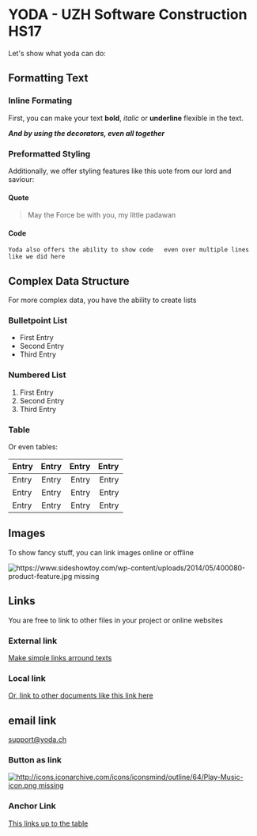 # YODA - UZH Software Construction HS17

Let's show what yoda can do:

## Formatting Text

### Inline Formating

First, you can make your text **bold**, *italic* or __underline__ flexible in the text.

__***And by using the decorators, even all together***__

### Preformatted Styling

Additionally, we offer styling features like this uote from our lord and saviour:

#### Quote

> May the Force be with you, my little padawan

#### Code

`Yoda also offers the ability to show code  
even over multiple lines  
like we did here`

## Complex Data Structure

For more complex data, you have the ability to create lists

### Bulletpoint List

*   First Entry
*   Second Entry
*   Third Entry

### Numbered List

1.  First Entry
2.  Second Entry
3.  Third Entry

<span id="Table1"></span>

### Table
<span id='Table1'></span>

Or even tables:

| Entry | Entry | Entry | Entry |
| -|:-:| -:| -:|
| Entry | Entry | Entry | Entry |
| Entry | Entry | Entry | Entry |
| Entry | Entry | Entry | Entry |


## Images

To show fancy stuff, you can link images online or offline

![https://www.sideshowtoy.com/wp-content/uploads/2014/05/400080-product-feature.jpg missing](https://www.sideshowtoy.com/wp-content/uploads/2014/05/400080-product-feature.jpg)  

## Links

You are free to link to other files in your project or online websites

### External link

[Make simple links arround texts](http://www.jedipedia.wikia.com/wiki/Yoda)

### Local link

[Or, link to other documents like this link here](README.md)

## email link

[support@yoda.ch](mailto:support@yoda.ch)

### Button as link

[![http://icons.iconarchive.com/icons/iconsmind/outline/64/Play-Music-icon.png missing](http://icons.iconarchive.com/icons/iconsmind/outline/64/Play-Music-icon.png)  
](https://www.youtube.com/watch?v=kDoY_zXf7uQ)

### Anchor Link

[This links up to the table](#Table1)
